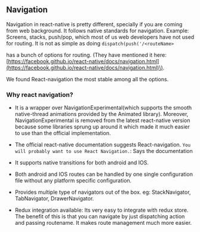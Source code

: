 ## Navigation

Navigation in react-native is pretty different, specially if you are coming from web background. It follows native standards for navigation. Example: Screens, stacks, push/pop, which most of us web developers have not used for routing. It is not as simple as doing `dispatch(push('/<routeName>`

 has a bunch of options for routing. \(They have mentioned it here: [https://facebook.github.io/react-native/docs/navigation.html](https://facebook.github.io/react-native/docs/navigation.html)\).



We found React-navigation the most stable among all the options.

### Why react navigation?

* It is a wrapper over NavigationExperimental\(which supports the smooth native-thread animations provided by the Animated library\). Moreover, NavigationExperimental is removed from the latest react-native version because some libraries sprung up around it which made it much easier to use than the official implementation.

* The official react-native documentation suggests React-navigation. `You will probably want to use React Navigation.`: Says the documentation

* It supports native transitions for both android and IOS.

* Both android and IOS routes can be handled by one single configuration file without any platform specific configuration.

* Provides multiple type of navigators out of the box. eg: StackNavigator, TabNavigator, DrawerNavigator.

* Redux integration available: Its very easy to integrate with redux store. The benefit of this is that you can navigate by just dispatching action and passing routename. It makes route management much more easier.



